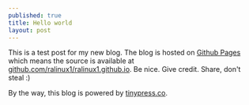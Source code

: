 ```yaml
---
published: true
title: Hello world
layout: post
---
```

This is a test post for my new blog. The blog is hosted on [Github Pages](http://pages.github.com/) which means the source is available at [github.com/ralinux1/ralinux1.github.io](http://github.com/ralinux1/ralinux1.github.io). Be nice. Give credit. Share, don't steal :)

By the way, this blog is powered by [tinypress.co](https://tinypress.co).
